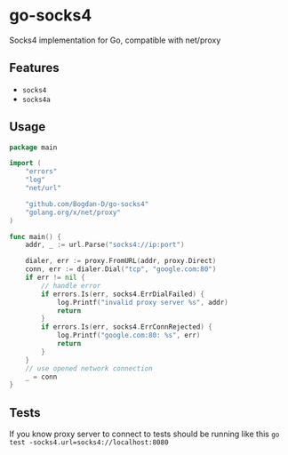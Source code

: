 # go-socks4
Socks4 implementation for Go, compatible with net/proxy

## Features
- `socks4` 
- `socks4a`

## Usage

```go
package main

import (
	"errors"
	"log"
	"net/url"

	"github.com/Bogdan-D/go-socks4"
	"golang.org/x/net/proxy"
)

func main() {
	addr, _ := url.Parse("socks4://ip:port")

	dialer, err := proxy.FromURL(addr, proxy.Direct)
	conn, err := dialer.Dial("tcp", "google.com:80")
	if err != nil {
		// handle error
		if errors.Is(err, socks4.ErrDialFailed) {
			log.Printf("invalid proxy server %s", addr)
			return
		}
		if errors.Is(err, socks4.ErrConnRejected) {
			log.Printf("google.com:80: %s", err)
			return
		}
	}
	// use opened network connection
	_ = conn
}
```


## Tests
If you know proxy server to connect to tests should be running like this
`
go test -socks4.url=socks4://localhost:8080
`




